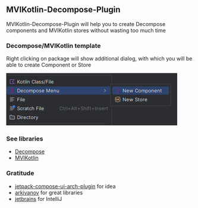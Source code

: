 ## MVIKotlin-Decompose-Plugin

MVIKotlin-Decompose-Plugin will help you to create Decompose components and MVIKotlin stores without wasting too much
time

### Decompose/MVIKotlin template

Right clicking on package will show additional dialog, with which you will be able to create Component or Store

![](/assets/sample.png)

### See libraries

- [Decompose](https://github.com/arkivanov/Decompose)
- [MVIKotlin](https://github.com/arkivanov/MVIKotlin)

### Gratitude

- [jetpack-compose-ui-arch-plugin](https://github.com/levinzonr/jetpack-compose-ui-arch-plugin) for idea
- [arkivanov](https://github.com/arkivanov) for great libraries
- [jetbrains](https://jetbrains.com) for IntelliJ 